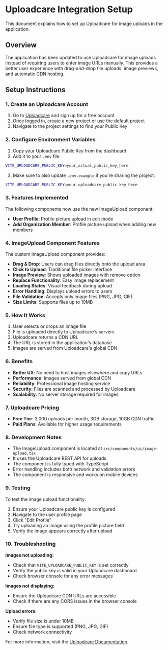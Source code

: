 # Uploadcare Integration Setup

This document explains how to set up Uploadcare for image uploads in the application.

## Overview

The application has been updated to use Uploadcare for image uploads instead of requiring users to enter image URLs manually. This provides a better user experience with drag-and-drop file uploads, image previews, and automatic CDN hosting.

## Setup Instructions

### 1. Create an Uploadcare Account

1. Go to [Uploadcare](https://uploadcare.com/) and sign up for a free account
2. Once logged in, create a new project or use the default project
3. Navigate to the project settings to find your Public Key

### 2. Configure Environment Variables

1. Copy your Uploadcare Public Key from the dashboard
2. Add it to your `.env` file:

```bash
VITE_UPLOADCARE_PUBLIC_KEY=your_actual_public_key_here
```

3. Make sure to also update `.env.example` if you're sharing the project:

```bash
VITE_UPLOADCARE_PUBLIC_KEY=your_uploadcare_public_key_here
```

### 3. Features Implemented

The following components now use the new ImageUpload component:

- **User Profile**: Profile picture upload in edit mode
- **Add Organization Member**: Profile picture upload when adding new members

### 4. ImageUpload Component Features

The custom ImageUpload component provides:

- **Drag & Drop**: Users can drag files directly onto the upload area
- **Click to Upload**: Traditional file picker interface
- **Image Preview**: Shows uploaded images with remove option
- **Replace Functionality**: Easy image replacement
- **Loading States**: Visual feedback during upload
- **Error Handling**: Displays upload errors to users
- **File Validation**: Accepts only image files (PNG, JPG, GIF)
- **Size Limits**: Supports files up to 10MB

### 5. How It Works

1. User selects or drops an image file
2. File is uploaded directly to Uploadcare's servers
3. Uploadcare returns a CDN URL
4. The URL is stored in the application's database
5. Images are served from Uploadcare's global CDN

### 6. Benefits

- **Better UX**: No need to host images elsewhere and copy URLs
- **Performance**: Images served from global CDN
- **Reliability**: Professional image hosting service
- **Security**: Files are scanned and processed by Uploadcare
- **Scalability**: No server storage required for images

### 7. Uploadcare Pricing

- **Free Tier**: 3,000 uploads per month, 3GB storage, 10GB CDN traffic
- **Paid Plans**: Available for higher usage requirements

### 8. Development Notes

- The ImageUpload component is located at `src/components/ui/image-upload.tsx`
- It uses the Uploadcare REST API for uploads
- The component is fully typed with TypeScript
- Error handling includes both network and validation errors
- The component is responsive and works on mobile devices

### 9. Testing

To test the image upload functionality:

1. Ensure your Uploadcare public key is configured
2. Navigate to the user profile page
3. Click "Edit Profile"
4. Try uploading an image using the profile picture field
5. Verify the image appears correctly after upload

### 10. Troubleshooting

**Images not uploading:**
- Check that `VITE_UPLOADCARE_PUBLIC_KEY` is set correctly
- Verify the public key is valid in your Uploadcare dashboard
- Check browser console for any error messages

**Images not displaying:**
- Ensure the Uploadcare CDN URLs are accessible
- Check if there are any CORS issues in the browser console

**Upload errors:**
- Verify file size is under 10MB
- Ensure file type is supported (PNG, JPG, GIF)
- Check network connectivity

For more information, visit the [Uploadcare Documentation](https://uploadcare.com/docs/).
